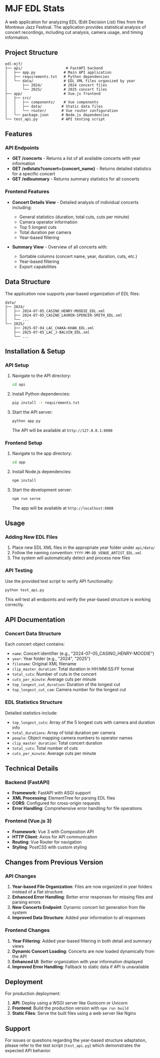 # MJF EDL Stats

A web application for analyzing EDL (Edit Decision List) files from the Montreux Jazz Festival. The application provides statistical analysis of concert recordings, including cut analysis, camera usage, and timing information.

## Project Structure

```
edl-mjf/
├── api/                    # FastAPI backend
│   ├── app.py             # Main API application
│   ├── requirements.txt   # Python dependencies
│   └── data/              # EDL XML files organized by year
│       ├── 2024/          # 2024 concert files
│       └── 2025/          # 2025 concert files
├── app/                   # Vue.js frontend
│   ├── src/
│   │   ├── components/    # Vue components
│   │   ├── data/         # Static data files
│   │   └── router/       # Vue router configuration
│   └── package.json      # Node.js dependencies
└── test_api.py           # API testing script
```

## Features

### API Endpoints

- **GET /concerts** - Returns a list of all available concerts with year information
- **GET /edlstats?concert={concert_name}** - Returns detailed statistics for a specific concert
- **GET /edlsummary** - Returns summary statistics for all concerts

### Frontend Features

- **Concert Details View** - Detailed analysis of individual concerts including:

  - General statistics (duration, total cuts, cuts per minute)
  - Camera operator information
  - Top 5 longest cuts
  - Total duration per camera
  - Year-based filtering

- **Summary View** - Overview of all concerts with:
  - Sortable columns (concert name, year, duration, cuts, etc.)
  - Year-based filtering
  - Export capabilities

## Data Structure

The application now supports year-based organization of EDL files:

```
data/
├── 2024/
│   ├── 2024-07-05_CASINO_HENRY-MOODIE_EDL.xml
│   ├── 2024-07-05_CASINO_LAUREN-SPENCER-SMITH_EDL.xml
│   └── ...
└── 2025/
    ├── 2025-07-04_LAC_CHAKA-KHAN_EDL.xml
    ├── 2025-07-05_LAC_J-BALVIN_EDL.xml
    └── ...
```

## Installation & Setup

### API Setup

1. Navigate to the API directory:

   ```bash
   cd api
   ```

2. Install Python dependencies:

   ```bash
   pip install -r requirements.txt
   ```

3. Start the API server:

   ```bash
   python app.py
   ```

   The API will be available at `http://127.0.0.1:8000`

### Frontend Setup

1. Navigate to the app directory:

   ```bash
   cd app
   ```

2. Install Node.js dependencies:

   ```bash
   npm install
   ```

3. Start the development server:

   ```bash
   npm run serve
   ```

   The app will be available at `http://localhost:8080`

## Usage

### Adding New EDL Files

1. Place new EDL XML files in the appropriate year folder under `api/data/`
2. Follow the naming convention: `YYYY-MM-DD_VENUE_ARTIST_EDL.xml`
3. The system will automatically detect and process new files

### API Testing

Use the provided test script to verify API functionality:

```bash
python test_api.py
```

This will test all endpoints and verify the year-based structure is working correctly.

## API Documentation

### Concert Data Structure

Each concert object contains:

- `name`: Concert identifier (e.g., "2024-07-05_CASINO_HENRY-MOODIE")
- `year`: Year folder (e.g., "2024", "2025")
- `filename`: Original XML filename
- `clip_master_duration`: Total duration in HH:MM:SS:FF format
- `total_cuts`: Number of cuts in the concert
- `cuts_per_minute`: Average cuts per minute
- `top_longest_cut_duration`: Duration of the longest cut
- `top_longest_cut_cam`: Camera number for the longest cut

### EDL Statistics Structure

Detailed statistics include:

- `top_longest_cuts`: Array of the 5 longest cuts with camera and duration info
- `total_durations`: Array of total duration per camera
- `people`: Object mapping camera numbers to operator names
- `clip_master_duration`: Total concert duration
- `total_cuts`: Total number of cuts
- `cuts_per_minute`: Average cuts per minute

## Technical Details

### Backend (FastAPI)

- **Framework**: FastAPI with ASGI support
- **XML Processing**: ElementTree for parsing EDL files
- **CORS**: Configured for cross-origin requests
- **Error Handling**: Comprehensive error handling for file operations

### Frontend (Vue.js 3)

- **Framework**: Vue 3 with Composition API
- **HTTP Client**: Axios for API communication
- **Routing**: Vue Router for navigation
- **Styling**: PostCSS with custom styling

## Changes from Previous Version

### API Changes

1. **Year-based File Organization**: Files are now organized in year folders instead of a flat structure
2. **Enhanced Error Handling**: Better error responses for missing files and parsing errors
3. **New Concerts Endpoint**: Dynamic concert list generation from file system
4. **Improved Data Structure**: Added year information to all responses

### Frontend Changes

1. **Year Filtering**: Added year-based filtering in both detail and summary views
2. **Dynamic Concert Loading**: Concerts are now loaded dynamically from the API
3. **Enhanced UI**: Better organization with year information displayed
4. **Improved Error Handling**: Fallback to static data if API is unavailable

## Deployment

For production deployment:

1. **API**: Deploy using a WSGI server like Gunicorn or Uvicorn
2. **Frontend**: Build the production version with `npm run build`
3. **Static Files**: Serve the built files using a web server like Nginx

## Support

For issues or questions regarding the year-based structure adaptation, please refer to the test script (`test_api.py`) which demonstrates the expected API behavior.
